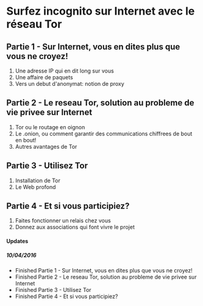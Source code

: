 # Surfez incognito sur Internet avec le réseau Tor

## Partie 1 - Sur Internet, vous en dites plus que vous ne croyez!
1. Une adresse IP qui en dit long sur vous
2. Une affaire de paquets
3. Vers un debut d'anonymat: notion de proxy

## Partie 2 - Le reseau Tor, solution au probleme de vie privee sur Internet
1. Tor ou le routage en oignon
2. Le .onion, ou comment garantir des communications chiffrees de bout en bout!
3. Autres avantages de Tor

## Partie 3 - Utilisez Tor
1. Installation de Tor
2. Le Web profond

## Partie 4 - Et si vous participiez?
1. Faites fonctionner un relais chez vous
2. Donnez aux associations qui font vivre le projet

#### Updates
##### 10/04/2016
- Finished Partie 1 - Sur Internet, vous en dites plus que vous ne croyez!
- Finished Partie 2 - Le reseau Tor, solution au probleme de vie privee sur Internet
- Finished Partie 3 - Utilisez Tor
- Finished Partie 4 - Et si vous participiez?
